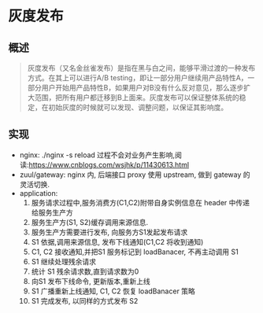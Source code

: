# 灰度发布

## 概述
> 灰度发布（又名金丝雀发布）是指在黑与白之间，能够平滑过渡的一种发布方式。在其上可以进行A/B testing，即让一部分用户继续用产品特性A，一部分用户开始用产品特性B，如果用户对B没有什么反对意见，那么逐步扩大范围，把所有用户都迁移到B上面来。灰度发布可以保证整体系统的稳定，在初始灰度的时候就可以发现、调整问题，以保证其影响度。

## 实现
- nginx: ./nginx -s reload 过程不会对业务产生影响,阅读:https://www.cnblogs.com/wsjhk/p/11430613.html
- zuul/gateway: nginx 内, 后端接口 proxy 使用 upstream, 做到 gateway 的灵活切换.
- application:
  1. 服务请求过程中,服务消费方(C1,C2)附带自身实例信息在 header 中传递给服务生产方
  2. 服务生产方(S1, S2)缓存调用来源信息.
  3. 服务生产方需要进行发布,  向服务方S1发起发布请求
  4. S1 依据,调用来源信息, 发布下线通知(C1,C2 将收到通知)
  5. C1, C2 接收通知,并把S1 服务标记到 loadBanacer, 不再主动调用 S1
  6. S1 继续处理残余请求
  7. 统计 S1 残余请求数,直到请求数为0
  8. 向S1 发布下线命令, 更新版本,重新上线
  9. S1 广播重新上线通知, C1, C2 恢复 loadBanacer 策略
  10. S1 完成发布, 以同样的方式发布 S2

